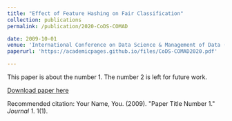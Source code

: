 ```yaml
---
title: "Effect of Feature Hashing on Fair Classification"
collection: publications
permalink: /publication/2020-CoDS-COMAD

date: 2009-10-01
venue: 'International Conference on Data Science & Management of Data (CODS-COMAD) <br/>Young Researcher’s Symposium, Hyderbad, January 2020'
paperurl: 'https://academicpages.github.io/files/CoDS-COMAD2020.pdf'

---
```

This paper is about the number 1. The number 2 is left for future work.

[Download paper here](https://academicpages.github.io/files/CoDS-COMAD2020.pdf)

Recommended citation: Your Name, You. (2009). "Paper Title Number 1." <i>Journal 1</i>. 1(1).
